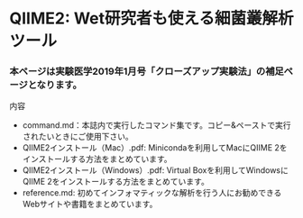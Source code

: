 # QIIME2: Wet研究者も使える細菌叢解析ツール

### 本ページは実験医学2019年1月号「クローズアップ実験法」の補足ページとなります。

内容

- command.md：本誌内で実行したコマンド集です。コピー&ペーストで実行されたいときにご使用下さい。
- QIIME2インストール（Mac）.pdf: Minicondaを利用してMacにQIIME 2をインストールする方法をまとめています。
- QIIME2インストール（Windows）.pdf: Virtual Boxを利用してWindowsにQIIME 2をインストールする方法をまとめています。
- reference.md: 初めてインフォマティックな解析を行う人にお勧めできるWebサイトや書籍をまとめています。
